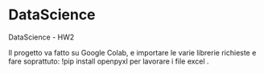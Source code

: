 # DataScience
DataScience - HW2

Il progetto va fatto su Google Colab, e importare le varie librerie richieste e fare soprattuto:
!pip install openpyxl
per lavorare i file excel .
